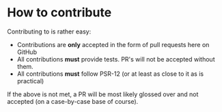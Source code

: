 # How to contribute

Contributing to is rather easy:
 - Contributions are **only** accepted in the form of pull requests here on GitHub
 - All contributions **must** provide tests. PR's will not be accepted without 
   them.
 - All contributions **must** follow PSR-12 (or at least as close to it as is practical)
 
If the above is not met, a PR will be most likely glossed over and not accepted (on a case-by-case 
base of course).
